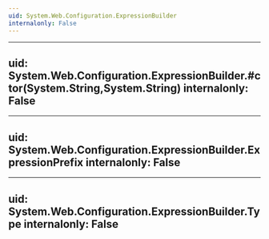 ```yaml
---
uid: System.Web.Configuration.ExpressionBuilder
internalonly: False
---
```


---
uid: System.Web.Configuration.ExpressionBuilder.#ctor(System.String,System.String)
internalonly: False
---

---
uid: System.Web.Configuration.ExpressionBuilder.ExpressionPrefix
internalonly: False
---

---
uid: System.Web.Configuration.ExpressionBuilder.Type
internalonly: False
---
